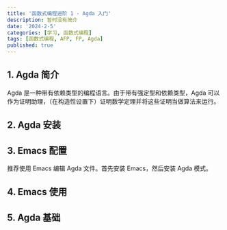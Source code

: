 ```yaml
---
title: '函数式编程进阶 1 - Agda 入门'
description: 暂时没有简介
date: '2024-2-5'
categories: [学习, 函数式编程]
tags: [函数式编程, AFP, FP, Agda]
published: true
---
```


## 1. Agda 简介

Agda 是一种带有依赖类型的编程语言。由于带有强定型和依赖类型，Agda
可以作为证明助理，（在构造性设置下）证明数学定理并将这些证明当做算法来运行。

## 2. Agda 安装

## 3. Emacs 配置

推荐使用 Emacs 编辑 Agda 文件。首先安装 Emacs，然后安装 Agda 模式。

## 4. Emacs 使用

## 5. Agda 基础
